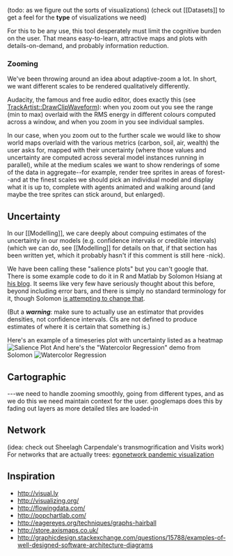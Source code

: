(todo: as we figure out the sorts of visualizations)
(check out [[Datasets]] to get a feel for the **type** of visualizations we need)

For this to be any use, this tool desperately must limit the cognitive burden on the user. That means easy-to-learn, attractive maps and plots with details-on-demand, and probably information reduction.

### Zooming

We've been throwing around an idea about adaptive-zoom a lot. In short, we want different scales to be rendered qualitatively differently.

Audacity, the famous and free audio editor, does exactly this (see [TrackArtist::DrawClipWaveform](http://code.google.com/p/audacity/source/browse/audacity-src/trunk/src/TrackArtist.cpp#1379)): when you zoom out you see the range (min to max) overlaid with the RMS energy in different colours computed across a window, and when you zoom in you see individual samples.

In our case, when you zoom out to the further scale we would like to show world maps overlaid with the various metrics (carbon, soil, air, wealth) the user asks for, mapped with their uncertainty (where those values and uncertainty are computed across several model instances running in parallel), while at the medium scales we want to show renderings of some of the data in aggregate--for example, render tree sprites in areas of forest--and at the finest scales we should pick an individual model and display what it is up to, complete with agents animated and walking around (and maybe the tree sprites can stick around, but enlarged).

## Uncertainty 
In our [[Modelling]], we care deeply about compuing estimates of the uncertainty in our models (e.g. confidence intervals or credible intervals) (which we can do, see [[Modelling]] for details on that, if that section has been written yet, which it probably hasn't if this comment is still here -nick).

We have been calling these "salience plots" but you can't google that. There is some example code to do it in R and Matlab by Solomon Hsiang at [his blog](http://www.fight-entropy.com/2012/08/watercolor-regression.html). It seems like very few have seriously thought about this before, beyond including error bars, and there is simply no standard terminology for it, though Solomon 
[is attempting to change that](http://www.fight-entropy.com/2012/07/visually-weighted-regression.html).

(But a _**warning**_: make sure to actually use an estimator that provides densities, not confidence intervals. CIs are not defined to produce estimates of where it is certain that something is.)


Here's an example of a timeseries plot with uncertainty listed as a heatmap ![Salience Plot](https://github.com/majdal/modex/raw/master/wiki_overflow/salience.png)
And here's the "Watercolor Regression" demo from Solomon ![Watercolor Regression](https://github.com/majdal/modex/raw/master/wiki_overflow/smooth_overlaid.jpg)

## Cartographic

 ---we need to handle zooming smoothly, going from different types, and as we do this we need maintain context for the user. googlemaps does this by fading out layers as more detailed tiles are loaded-in

## Network

(idea: check out Sheelagh Carpendale's transmogrification and Visits work)
For networks that are actually trees: [egonetwork pandemic visualization](http://rocs.hu-berlin.de/projects/hidden/index.html)

## Inspiration
* http://visual.ly
* http://visualizing.org/
* http://flowingdata.com/
* http://popchartlab.com/
* http://eagereyes.org/techniques/graphs-hairball
* http://store.axismaps.co.uk/
* http://graphicdesign.stackexchange.com/questions/15788/examples-of-well-designed-software-architecture-diagrams